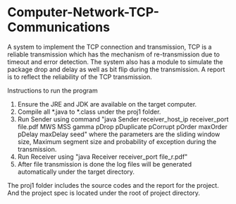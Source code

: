 # Computer-Network-TCP-Communications
A system to implement the TCP connection and transmission, TCP is a reliable transmission which has the mechanism of re-transmission due to timeout and error detection. The system also has a module to simulate the package drop and delay as well as bit flip during the transmission. A report is to reflect the reliability of the TCP transmission.

Instructions to run the program
1. Ensure the JRE and JDK are available on the target computer.
2. Compile all *.java to *.class under the proj1 folder.
3. Run Sender using command "java Sender receiver_host_ip receiver_port file.pdf MWS MSS gamma pDrop
   pDuplicate pCorrupt pOrder maxOrder pDelay maxDelay seed" where the parameters are the sliding window size, Maximum segment size and        probability of exception during the transmission.
4. Run Receiver using "java Receiver receiver_port file_r.pdf"
5. After file transmission is done the log files will be generated automatically under the target directory.

The proj1 folder includes the source codes and the report for the project.
And the project spec is located under the root of project directory.
